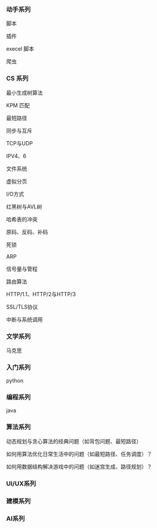 ### 动手系列 

脚本

插件

execel 脚本

爬虫



### CS 系列

最小生成树算法

KPM 匹配

最短路径

同步与互斥

TCP与UDP

IPV4、6

文件系统

虚拟分页

I/O方式

红黑树与AVL树

哈希表的冲突

原码、反码、补码

死锁

ARP

信号量与管程

路由算法

HTTP/1.1、HTTP/2与HTTP/3

SSL/TLS协议

中断与系统调用

### 文学系列

马克思



### 入门系列

python



### 编程系列

java



### 算法系列

动态规划与贪心算法的经典问题（如背包问题、最短路径）

如何用算法优化日常生活中的问题（如最短路径、任务调度）？

如何用数据结构解决游戏中的问题（如迷宫生成、路径规划）？



### UI/UX系列



### 建模系列



### AI系列
